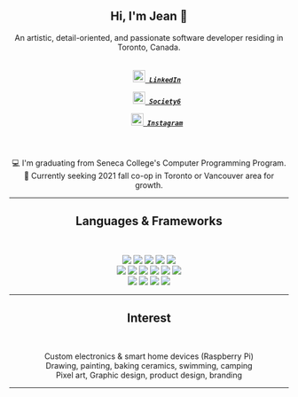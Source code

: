 <h2 align="center">
  Hi, I'm Jean 👋
</h2>

<p align="center">
  An artistic, detail-oriented, and passionate software developer residing in Toronto, Canada.
</p>

<h5 align="center">
  <code>
    <a href="https://www.linkedin.com/in/jeankangdev" title="linkedin"><img width="22" src="https://github.com/yunakang/yunakang/blob/main/images/linkedin.svg"> LinkedIn</a>
  </code>
  <code>
    <a href="https://www.society6.com/orangesage" title="society6"><img width="22" src="https://github.com/yunakang/yunakang/blob/main/images/society6.svg"> Society6</a>
  </code>
  <code>
    <a href="https://www.instagram.com/jeanjeankang" title="instagram"><img width="22" src="https://github.com/yunakang/yunakang/blob/main/images/instagram.svg"> Instagram</a>
  </code>
</h5>

<p align="center">
  <br>
  💻 I'm graduating from Seneca College's Computer Programming Program.
  <br>
  🌱 Currently seeking 2021 fall co-op in Toronto or Vancouver area for growth.
  <br>
</p>

***

<h2 align="center">
  Languages & Frameworks
</h2>

<br>
<p align="center">
  <code><img src="https://img.shields.io/badge/JavaScript-F7DF1E?style=for-the-badge&logo=javascript&logoColor=black"/></code>
  <code><img src="https://img.shields.io/badge/html5%20-%23E34F26.svg?&style=for-the-badge&logo=html5&logoColor=white"/></code>
  <code><img src="https://img.shields.io/badge/css3%20-%231572B6.svg?&style=for-the-badge&logo=css3&logoColor=white"/></code>
  <code><img src="https://img.shields.io/badge/node.js%20-%2343853D.svg?&style=for-the-badge&logo=node.js&logoColor=white"/></code>
  <code><img src="https://img.shields.io/badge/react%20-%2320232a.svg?&style=for-the-badge&logo=react&logoColor=%2361DAFB"/></code>
  <br>
  <code><img src="https://img.shields.io/badge/Vue.js-35495E?style=for-the-badge&logo=vue.js&logoColor=4FC08D"/></code>
  <code><img src="https://img.shields.io/badge/Angular-DD0031?style=for-the-badge&logo=angular&logoColor=white"/></code>
  <code><img src="https://img.shields.io/badge/Sass-CC6699?style=for-the-badge&logo=sass&logoColor=white"/></code>
  <code><img src="https://img.shields.io/badge/C-00599C?style=for-the-badge&logo=c&logoColor=white"/></code>
  <code><img src="https://img.shields.io/badge/C%2B%2B-00599C?style=for-the-badge&logo=c%2B%2B&logoColor=white"/></code>
  <code><img src="https://img.shields.io/badge/mysql-%2300f.svg?&style=for-the-badge&logo=mysql&logoColor=white"/></code>
  <br>
  <code><img src="https://img.shields.io/badge/git%20-%23F05033.svg?&style=for-the-badge&logo=git&logoColor=white"/></code>
  <code><img src="https://img.shields.io/badge/github%20-%23121011.svg?&style=for-the-badge&logo=github&logoColor=white"/></code>
  <code><img src="https://img.shields.io/badge/heroku%20-%23430098.svg?&style=for-the-badge&logo=heroku&logoColor=white"/></code>
  <code><img src="https://img.shields.io/badge/MongoDB-4EA94B?style=for-the-badge&logo=mongodb&logoColor=white"/></code>
</p>


***

<h2 align="center">
  Interest
</h2>

<br>
<p align="center">
  Custom electronics & smart home devices (Raspberry Pi)<br>
  Drawing, painting, baking ceramics, swimming, camping<br>
  Pixel art, Graphic design, product design, branding<br>
</p>

***
